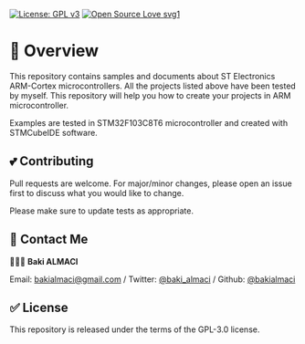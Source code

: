 [![License: GPL v3](https://img.shields.io/badge/License-GPLv3-blue.svg)](https://www.gnu.org/licenses/gpl-3.0) 
[![Open Source Love svg1](https://badges.frapsoft.com/os/v1/open-source.svg?v=103)](https://github.com/ellerbrock/open-source-badges/)


# 💊 Overview

This repository contains samples and documents about ST Electronics ARM-Cortex microcontrollers. All the projects listed above have been tested by myself.
This repository will help you how to create your projects in ARM microcontroller.

Examples are tested in STM32F103C8T6 microcontroller and created with STMCubeIDE software.

## 💕 Contributing
Pull requests are welcome. For major/minor changes, please open an issue first to discuss what you would like to change.

Please make sure to update tests as appropriate.

## 💌 Contact Me
👨🏻‍💻 **Baki ALMACI**

Email: [bakialmaci@gmail.com](mailto:bakialmaci@gmail.com) / 
Twitter: [@baki_almaci](https://twitter.com/baki_almaci) /
Github: [@bakialmaci](https://github.com/bakialmaci)

## ✅ License 
This repository is released under the terms of the GPL-3.0 license.

